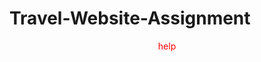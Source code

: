 # Travel-Website-Assignment
<!DOCTYPE html>
<html>
<head>
<style>
p {color: red;
  text-align: center;}
</style>
<p>help</p>
